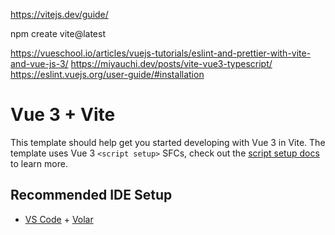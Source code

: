 https://vitejs.dev/guide/

npm create vite@latest

https://vueschool.io/articles/vuejs-tutorials/eslint-and-prettier-with-vite-and-vue-js-3/
https://miyauchi.dev/posts/vite-vue3-typescript/
https://eslint.vuejs.org/user-guide/#installation

# Vue 3 + Vite

This template should help get you started developing with Vue 3 in Vite. The template uses Vue 3 `<script setup>` SFCs, check out the [script setup docs](https://v3.vuejs.org/api/sfc-script-setup.html#sfc-script-setup) to learn more.

## Recommended IDE Setup

-   [VS Code](https://code.visualstudio.com/) + [Volar](https://marketplace.visualstudio.com/items?itemName=Vue.volar)
